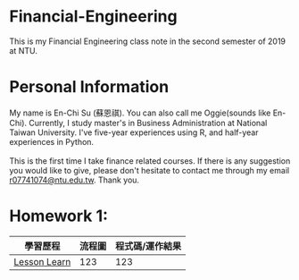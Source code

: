 # Financial-Engineering

This is my Financial Engineering class note in the second semester of 2019 at NTU.

# Personal Information
My name is En-Chi Su (蘇恩祺). You can also call me Oggie(sounds like En-Chi). Currently, I study master's in Business Administration at National Taiwan University. I've five-year experiences using R, and half-year experiences in Python. <br />
<br />
This is the first time I take finance related courses. If there is any suggestion you would like to give, please don't hesitate to contact me through my email r07741074@ntu.edu.tw. Thank you.

# Homework 1:
|學習歷程|流程圖|程式碼/運作結果|
|-------|------|-------------|
|[Lesson Learn](https://github.com/EnChiSu/Financial-Engineering/blob/master/HW1%20Learning%20Lesson.md)|123|123|

